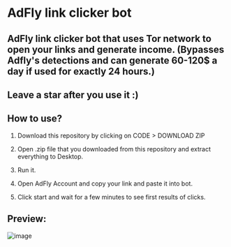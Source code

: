 # AdFly link clicker bot

## AdFly link clicker bot that uses Tor network to open your links and generate income. (Bypasses Adfly's detections and can generate 60-120$ a day if used for exactly 24 hours.)

## Leave a star after you use it :)

## How to use? 

1. Download this repository by clicking on CODE > DOWNLOAD ZIP

2. Open .zip file that you downloaded from this repository and extract everything to Desktop. 

3. Run it.

4. Open AdFly Account and copy your link and paste it into bot.

5. Click start and wait for a few minutes to see first results of clicks.

## Preview:

![image](https://user-images.githubusercontent.com/112902143/189376158-ec57812a-c14a-4e96-86e5-c8551664267b.png)
